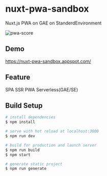 # nuxt-pwa-sandbox
Nuxt.js PWA on GAE on StanderdEnvironment

![pwa-score](https://i.imgur.com/R3q89Fk.png "pwa-score")

## Demo
https://nuxt-pwa-sandbox.appspot.com/


## Feature
SPA
SSR
PWA
Serverless(GAE/SE)

## Build Setup

``` bash
# install dependencies
$ npm install

# serve with hot reload at localhost:3000
$ npm run dev

# build for production and launch server
$ npm run build
$ npm start

# generate static project
$ npm run generate
```
